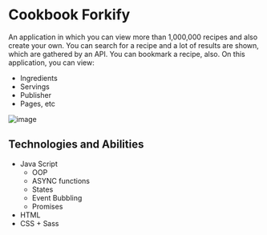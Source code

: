# Cookbook Forkify
An application in which you can view more than 1,000,000 recipes and also create your own. You can search for a recipe and a lot of results are shown, which are gathered by an API.
You can bookmark a recipe, also.
On this application, you can view:
- Ingredients
- Servings
- Publisher
- Pages, etc

![image](https://user-images.githubusercontent.com/81383597/180048605-d05a4185-8bf7-4d25-b8c2-c96bd158da1f.png)


## Technologies and Abilities
- Java Script
  - OOP
  - ASYNC functions
  - States
  - Event Bubbling
  - Promises
- HTML
- CSS + Sass

